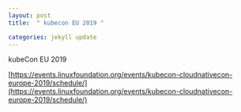 ```yaml
---
layout: post
title:  " kubecon EU 2019 "

categories: jekyll update
---
```


kubeCon EU 2019

[https://events.linuxfoundation.org/events/kubecon-cloudnativecon-europe-2019/schedule/](https://events.linuxfoundation.org/events/kubecon-cloudnativecon-europe-2019/schedule/)
